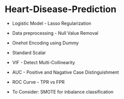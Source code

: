 # Heart-Disease-Prediction
* Logistic Model - Lasso Regularization
* Data preprocessing - Null Value Removal
* Onehot Encoding using Dummy 
* Standard Scalar 
* VIF - Detect Multi-Collinearity 
* AUC - Positive and Nagative Case Distinguishment 
* ROC Curve - TPR vs FPR 

* To Consider: SMOTE for inbalance classification 
